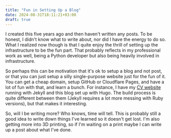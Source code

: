 ```yaml
---
title: "Fun in Setting Up a Blog"
date: 2024-08-31T18:11:21+03:00
draft: true
---
```


I created this five years ago and then haven't written any posts.
To be honest, I didn't know what to write about, nor did I have the energy to do so.
What I realized now though is that I quite enjoy the thrill of setting up the infrastructure to be the fun part.
That probably reflects in my professional work as well, being a Python developer but also being heavily involved in infrastructure.

So perhaps this can be motivation that it's ok to setup a blog and not post, or that you can just setup a silly single-purpose website just for the fun of it.
You can get a cheap domain, setup GitHub or Cloudflare Pages, and have a lot of fun with that, and learn a bunch.
For instance, I have my [CV website](https://jeremy.mayeres.be) running with Jekyll and this blog set up with Hugo.
The build process is quite different between them (Jekyll requires a lot more messing with Ruby versions), but that makes it interesting.

So, will I be writing more? Who knows, time will tell.
This is probably still a good idea to write down things I've learned so it doesn't get lost.
I'm also getting more into 3D printing, so if I'm waiting on a print maybe I can write up a post about what I've done.
